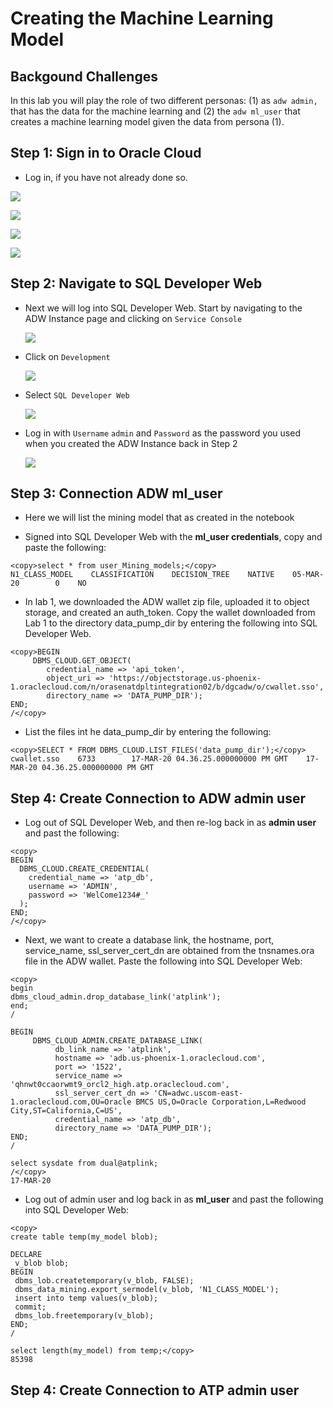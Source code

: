 # Creating the Machine Learning Model

## Backgound Challenges

In this lab you will play the role of two different personas: (1) as `adw admin,`
that has the data for the machine learning and (2) the `adw ml_user` that creates a
machine learning model given the data from persona (1).


## **Step 1:** Sign in to Oracle Cloud

- Log in, if you have not already done so.

![](./images/2/002.png  " ")

![](./images/2/003.png  " ")

![](./images/2/0041.png  " ")

![](./images/2/004.png  " ")


## **Step 2:** Navigate to SQL Developer Web

- Next we will log into SQL Developer Web. Start by navigating to the ADW Instance page and clicking on `Service Console`


  ![](./images/1/0311.png  " ")

- Click on `Development`

  ![](./images/1/0023.png  " ")

- Select `SQL Developer Web`

  ![](./images/1/0026.png  " ")

- Log in with `Username` `admin` and `Password` as the password you used when you created the ADW Instance back in Step 2

  ![](./images/1/0025.png  " ")

## **Step 3:** Connection ADW ml_user

- Here we will list the mining model that as created in the notebook

- Signed into SQL Developer Web with the **ml_user credentials**, copy and paste the following:

```
<copy>select * from user_Mining_models;</copy>
N1_CLASS_MODEL    CLASSIFICATION    DECISION_TREE    NATIVE    05-MAR-20        0    NO    

```
- In lab 1, we downloaded the ADW wallet zip file, uploaded it to object
storage, and created an auth_token. Copy the wallet downloaded from Lab 1 to the directory data_pump_dir by entering the following into SQL Developer Web.

```
<copy>BEGIN
     DBMS_CLOUD.GET_OBJECT(
        credential_name => 'api_token',
        object_uri => 'https://objectstorage.us-phoenix-1.oraclecloud.com/n/orasenatdpltintegration02/b/dgcadw/o/cwallet.sso',
        directory_name => 'DATA_PUMP_DIR');
END;
/</copy>
```

- List the files int he data_pump_dir by entering the following:

```
<copy>SELECT * FROM DBMS_CLOUD.LIST_FILES('data_pump_dir');</copy>
cwallet.sso    6733        17-MAR-20 04.36.25.000000000 PM GMT    17-MAR-20 04.36.25.000000000 PM GMT
```

## **Step 4:** Create Connection to ADW admin user

- Log out of SQL Developer Web, and then re-log back in as **admin user** and past the following:

```
<copy>
BEGIN
  DBMS_CLOUD.CREATE_CREDENTIAL(
    credential_name => 'atp_db',
    username => 'ADMIN',
    password => 'WelCome1234#_'
  );
END;
/</copy>
```

- Next, we want to create a database link, the hostname, port, service_name, ssl_server_cert_dn are obtained from the tnsnames.ora file in the ADW wallet. Paste the following into SQL Developer Web:

```
<copy>
begin
dbms_cloud_admin.drop_database_link('atplink');
end;
/

BEGIN
     DBMS_CLOUD_ADMIN.CREATE_DATABASE_LINK(
          db_link_name => 'atplink',
          hostname => 'adb.us-phoenix-1.oraclecloud.com',
          port => '1522',
          service_name => 'qhnwt0ccaorwmt9_orcl2_high.atp.oraclecloud.com',
          ssl_server_cert_dn => 'CN=adwc.uscom-east-1.oraclecloud.com,OU=Oracle BMCS US,O=Oracle Corporation,L=Redwood City,ST=California,C=US',
          credential_name => 'atp_db',
          directory_name => 'DATA_PUMP_DIR');
END;
/

select sysdate from dual@atplink;
/</copy>
17-MAR-20
```

- Log out of admin user and log back in as **ml_user** and past the following into SQL Developer Web:

```
<copy>
create table temp(my_model blob);

DECLARE
 v_blob blob;
BEGIN
 dbms_lob.createtemporary(v_blob, FALSE);
 dbms_data_mining.export_sermodel(v_blob, 'N1_CLASS_MODEL');
 insert into temp values(v_blob);
 commit;
 dbms_lob.freetemporary(v_blob);
END;
/

select length(my_model) from temp;</copy>
85398
```

## **Step 4:** Create Connection to ATP admin user
